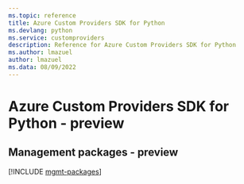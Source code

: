 ```yaml
---
ms.topic: reference
title: Azure Custom Providers SDK for Python
ms.devlang: python
ms.service: customproviders
description: Reference for Azure Custom Providers SDK for Python
ms.author: lmazuel
author: lmazuel
ms.data: 08/09/2022
---
```

# Azure Custom Providers SDK for Python - preview

## Management packages - preview
[!INCLUDE [mgmt-packages](custom-providers-mgmt-index.md)]